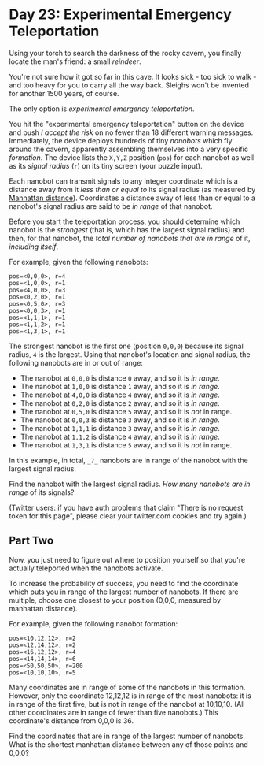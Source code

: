 # Day 23: Experimental Emergency Teleportation

Using your torch to search the darkness of the rocky cavern, you finally locate the man's friend: a small _reindeer_.

You're not sure how it got so far in this cave. It looks sick - too sick to walk - and too heavy for you to carry all the way back. Sleighs won't be invented for another 1500 years, of course.

The only option is _experimental emergency teleportation_.

You hit the "experimental emergency teleportation" button on the device and push _I accept the risk_ on no fewer than 18 different warning messages. Immediately, the device deploys hundreds of tiny _nanobots_ which fly around the cavern, apparently assembling themselves into a very specific _formation_. The device lists the `X,Y,Z` position (`pos`) for each nanobot as well as its _signal radius_ (`r`) on its tiny screen (your puzzle input).

Each nanobot can transmit signals to any integer coordinate which is a distance away from it _less than or equal to_ its signal radius (as measured by [Manhattan distance][1]). Coordinates a distance away of less than or equal to a nanobot's signal radius are said to be _in range_ of that nanobot.

Before you start the teleportation process, you should determine which nanobot is the _strongest_ (that is, which has the largest signal radius) and then, for that nanobot, the _total number of nanobots that are in range_ of it, _including itself_.

For example, given the following nanobots:


    pos=<0,0,0>, r=4
    pos=<1,0,0>, r=1
    pos=<4,0,0>, r=3
    pos=<0,2,0>, r=1
    pos=<0,5,0>, r=3
    pos=<0,0,3>, r=1
    pos=<1,1,1>, r=1
    pos=<1,1,2>, r=1
    pos=<1,3,1>, r=1


The strongest nanobot is the first one (position `0,0,0`) because its signal radius, `4` is the largest. Using that nanobot's location and signal radius, the following nanobots are in or out of range:

* The nanobot at `0,0,0` is distance `0` away, and so it is _in range_.
* The nanobot at `1,0,0` is distance `1` away, and so it is _in range_.
* The nanobot at `4,0,0` is distance `4` away, and so it is _in range_.
* The nanobot at `0,2,0` is distance `2` away, and so it is _in range_.
* The nanobot at `0,5,0` is distance `5` away, and so it is _not_ in range.
* The nanobot at `0,0,3` is distance `3` away, and so it is _in range_.
* The nanobot at `1,1,1` is distance `3` away, and so it is _in range_.
* The nanobot at `1,1,2` is distance `4` away, and so it is _in range_.
* The nanobot at `1,3,1` is distance `5` away, and so it is _not_ in range.

In this example, in total, `_7_` nanobots are in range of the nanobot with the largest signal radius.

Find the nanobot with the largest signal radius. _How many nanobots are in range_ of its signals?

(Twitter users: if you have auth problems that claim "There is no request token for this page", please clear your twitter.com cookies and try again.)

## Part Two

Now, you just need to figure out where to position yourself so that you're actually teleported when the nanobots activate.

To increase the probability of success, you need to find the coordinate which puts you in range of the largest number of nanobots. If there are multiple, choose one closest to your position (0,0,0, measured by manhattan distance).

For example, given the following nanobot formation:

```
pos=<10,12,12>, r=2
pos=<12,14,12>, r=2
pos=<16,12,12>, r=4
pos=<14,14,14>, r=6
pos=<50,50,50>, r=200
pos=<10,10,10>, r=5
```

Many coordinates are in range of some of the nanobots in this formation. However, only the coordinate 12,12,12 is in range of the most nanobots: it is in range of the first five, but is not in range of the nanobot at 10,10,10. (All other coordinates are in range of fewer than five nanobots.) This coordinate's distance from 0,0,0 is 36.

Find the coordinates that are in range of the largest number of nanobots. What is the shortest manhattan distance between any of those points and 0,0,0?

[1]: https://en.wikipedia.org/wiki/Taxicab_geometry
